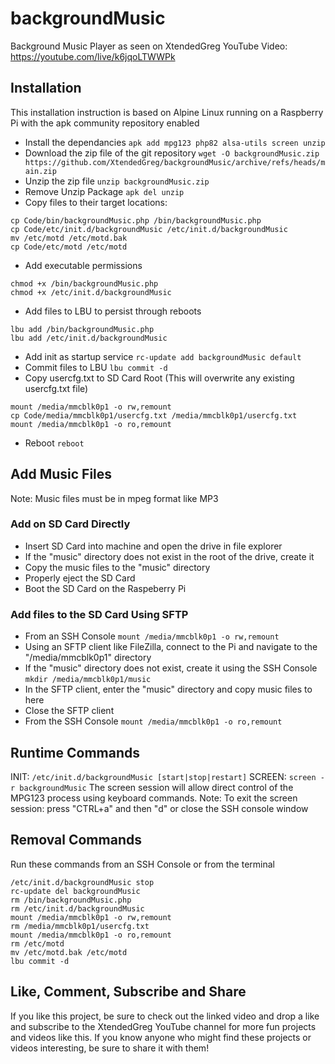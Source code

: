 # backgroundMusic
Background Music Player as seen on XtendedGreg YouTube Video: https://youtube.com/live/k6jqoLTWWPk

## Installation
This installation instruction is based on Alpine Linux running on a Raspberry Pi with the apk community repository enabled
- Install the dependancies
```apk add mpg123 php82 alsa-utils screen unzip```
- Download the zip file of the git repository
```wget -O backgroundMusic.zip https://github.com/XtendedGreg/backgroundMusic/archive/refs/heads/main.zip```
- Unzip the zip file
```unzip backgroundMusic.zip```
- Remove Unzip Package
```apk del unzip```
- Copy files to their target locations:
```
cp Code/bin/backgroundMusic.php /bin/backgroundMusic.php
cp Code/etc/init.d/backgroundMusic /etc/init.d/backgroundMusic
mv /etc/motd /etc/motd.bak
cp Code/etc/motd /etc/motd
```
- Add executable permissions
```
chmod +x /bin/backgroundMusic.php
chmod +x /etc/init.d/backgroundMusic
```
- Add files to LBU to persist through reboots
```
lbu add /bin/backgroundMusic.php
lbu add /etc/init.d/backgroundMusic
```
- Add init as startup service
```rc-update add backgroundMusic default```
- Commit files to LBU
```lbu commit -d```
- Copy usercfg.txt to SD Card Root (This will overwrite any existing usercfg.txt file)
```
mount /media/mmcblk0p1 -o rw,remount
cp Code/media/mmcblk0p1/usercfg.txt /media/mmcblk0p1/usercfg.txt
mount /media/mmcblk0p1 -o ro,remount
```
- Reboot
```reboot```

## Add Music Files
Note: Music files must be in mpeg format like MP3
### Add on SD Card Directly
 - Insert SD Card into machine and open the drive in file explorer
 -  If the "music" directory does not exist in the root of the drive, create it
 -  Copy the music files to the "music" directory
 -  Properly eject the SD Card
 -  Boot the SD Card on the Raspeberry Pi
### Add files to the SD Card Using SFTP
- From an SSH Console
 ```mount /media/mmcblk0p1 -o rw,remount```
- Using an SFTP client like FileZilla, connect to the Pi and navigate to the "/media/mmcblk0p1" directory
- If the "music" directory does not exist, create it using the SSH Console
 ```mkdir /media/mmcblk0p1/music```
-  In the SFTP client, enter the "music" directory and copy music files to here
-  Close the SFTP client
-  From the SSH Console
 ```mount /media/mmcblk0p1 -o ro,remount```

## Runtime Commands
INIT: ```/etc/init.d/backgroundMusic [start|stop|restart]```
SCREEN: ```screen -r backgroundMusic```
The screen session will allow direct control of the MPG123 process using keyboard commands.
Note: To exit the screen session: press "CTRL+a" and then "d" or close the SSH console window

## Removal Commands
Run these commands from an SSH Console or from the terminal
```
/etc/init.d/backgroundMusic stop
rc-update del backgroundMusic
rm /bin/backgroundMusic.php
rm /etc/init.d/backgroundMusic
mount /media/mmcblk0p1 -o rw,remount
rm /media/mmcblk0p1/usercfg.txt
mount /media/mmcblk0p1 -o ro,remount
rm /etc/motd
mv /etc/motd.bak /etc/motd
lbu commit -d
```

## Like, Comment, Subscribe and Share
If you like this project, be sure to check out the linked video and drop a like and subscribe to the XtendedGreg YouTube channel for more fun projects and videos like this.  If you know anyone who might find these projects or videos interesting, be sure to share it with them!
